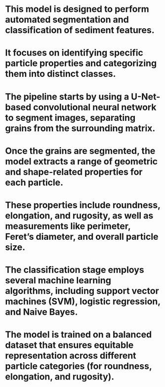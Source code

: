 # This model is designed to perform automated segmentation and classification of sediment features.
# It focuses on identifying specific particle properties and categorizing them into distinct classes.
# The pipeline starts by using a U-Net-based convolutional neural network to segment images, separating grains from the surrounding matrix.
# Once the grains are segmented, the model extracts a range of geometric and shape-related properties for each particle.  
# These properties include roundness, elongation, and rugosity, as well as measurements like perimeter, Feret’s diameter, and overall particle size.
# The classification stage employs several machine learning algorithms, including support vector machines (SVM), logistic regression, and Naive Bayes. 
# The model is trained on a balanced dataset that ensures equitable representation across different particle categories (for roundness, elongation, and rugosity). 

